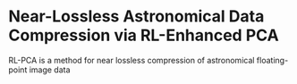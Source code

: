 # Near-Lossless Astronomical Data Compression via RL-Enhanced PCA

RL-PCA is a method for near lossless compression of astronomical floating-point image data
